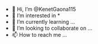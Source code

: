 - 👋 Hi, I’m @KenetGaona115
- 👀 I’m interested in 
    *
- 🌱 I’m currently learning ...
- 💞️ I’m looking to collaborate on ...
- 📫 How to reach me ...

<!---
KenetGaona115/KenetGaona115 is a ✨ special ✨ repository because its `README.md` (this file) appears on your GitHub profile.
You can click the Preview link to take a look at your changes.
--->
